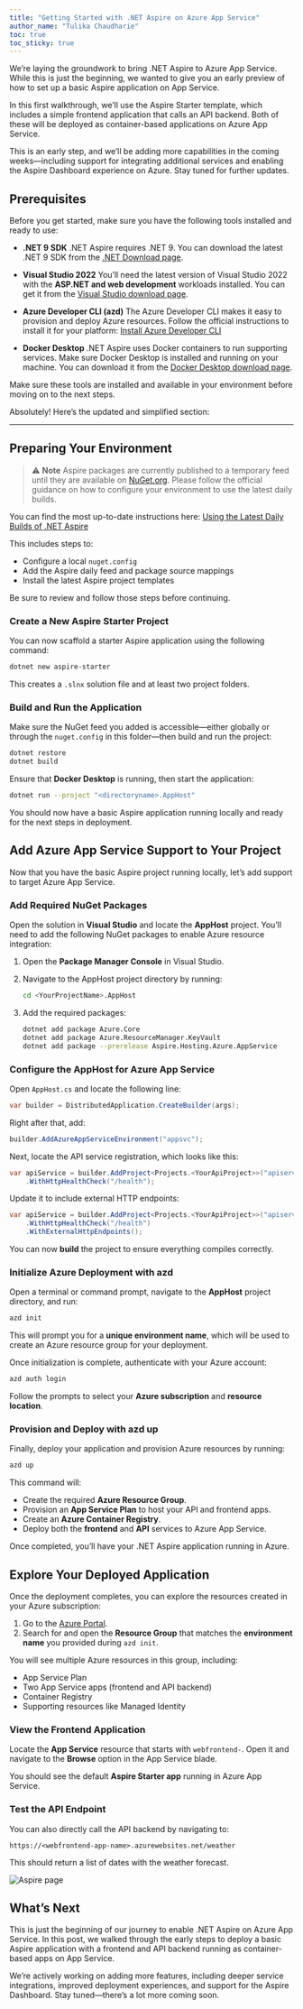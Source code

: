 ```yaml
---
title: "Getting Started with .NET Aspire on Azure App Service"
author_name: "Tulika Chaudharie"
toc: true
toc_sticky: true
---
```


We’re laying the groundwork to bring .NET Aspire to Azure App Service. While this is just the beginning, we wanted to give you an early preview of how to set up a basic Aspire application on App Service. 

In this first walkthrough, we’ll use the Aspire Starter template, which includes a simple frontend application that calls an API backend. Both of these will be deployed as container-based applications on Azure App Service.

This is an early step, and we’ll be adding more capabilities in the coming weeks—including support for integrating additional services and enabling the Aspire Dashboard experience on Azure. Stay tuned for further updates.

## Prerequisites

Before you get started, make sure you have the following tools installed and ready to use:

* **.NET 9 SDK**
  .NET Aspire requires .NET 9. You can download the latest .NET 9 SDK from the [.NET Download page](https://dotnet.microsoft.com/download/dotnet/9.0).

* **Visual Studio 2022**
  You’ll need the latest version of Visual Studio 2022 with the **ASP.NET and web development** workloads installed. You can get it from the [Visual Studio download page](https://visualstudio.microsoft.com/downloads/).

* **Azure Developer CLI (azd)**
  The Azure Developer CLI makes it easy to provision and deploy Azure resources. Follow the official instructions to install it for your platform:
  [Install Azure Developer CLI](https://learn.microsoft.com/en-us/azure/developer/azure-developer-cli/install-azd?tabs=winget-windows%2Cbrew-mac%2Cscript-linux&pivots=os-windows)

* **Docker Desktop**
  .NET Aspire uses Docker containers to run supporting services. Make sure Docker Desktop is installed and running on your machine. You can download it from the [Docker Desktop download page](https://www.docker.com/products/docker-desktop/).

Make sure these tools are installed and available in your environment before moving on to the next steps.

Absolutely! Here’s the updated and simplified section:

---

## Preparing Your Environment

> ⚠️ **Note**
> Aspire packages are currently published to a temporary feed until they are available on [NuGet.org](https://www.nuget.org/). Please follow the official guidance on how to configure your environment to use the latest daily builds.

You can find the most up-to-date instructions here:
[Using the Latest Daily Builds of .NET Aspire](https://github.com/dotnet/aspire/blob/main/docs/using-latest-daily.md)

This includes steps to:

* Configure a local `nuget.config`
* Add the Aspire daily feed and package source mappings
* Install the latest Aspire project templates

Be sure to review and follow those steps before continuing.

### Create a New Aspire Starter Project

You can now scaffold a starter Aspire application using the following command:

```bash
dotnet new aspire-starter
```

This creates a `.slnx` solution file and at least two project folders.

### Build and Run the Application

Make sure the NuGet feed you added is accessible—either globally or through the `nuget.config` in this folder—then build and run the project:

```bash
dotnet restore
dotnet build
```

Ensure that **Docker Desktop** is running, then start the application:

```bash
dotnet run --project "<directoryname>.AppHost"
```

You should now have a basic Aspire application running locally and ready for the next steps in deployment.

## Add Azure App Service Support to Your Project

Now that you have the basic Aspire project running locally, let’s add support to target Azure App Service.

### Add Required NuGet Packages

Open the solution in **Visual Studio** and locate the **AppHost** project. You’ll need to add the following NuGet packages to enable Azure resource integration:

1. Open the **Package Manager Console** in Visual Studio.

2. Navigate to the AppHost project directory by running:

   ```bash
   cd <YourProjectName>.AppHost
   ```

3. Add the required packages:

   ```bash
   dotnet add package Azure.Core
   dotnet add package Azure.ResourceManager.KeyVault
   dotnet add package --prerelease Aspire.Hosting.Azure.AppService
   ```

### Configure the AppHost for Azure App Service

Open `AppHost.cs` and locate the following line:

```csharp
var builder = DistributedApplication.CreateBuilder(args);
```

Right after that, add:

```csharp
builder.AddAzureAppServiceEnvironment("appsvc");
```

Next, locate the API service registration, which looks like this:

```csharp
var apiService = builder.AddProject<Projects.<YourApiProject>>("apiservice")
    .WithHttpHealthCheck("/health");
```

Update it to include external HTTP endpoints:

```csharp
var apiService = builder.AddProject<Projects.<YourApiProject>>("apiservice")
    .WithHttpHealthCheck("/health")
    .WithExternalHttpEndpoints();
```

You can now **build** the project to ensure everything compiles correctly.

### Initialize Azure Deployment with azd

Open a terminal or command prompt, navigate to the **AppHost** project directory, and run:

```bash
azd init
```

This will prompt you for a **unique environment name**, which will be used to create an Azure resource group for your deployment.

Once initialization is complete, authenticate with your Azure account:

```bash
azd auth login
```

Follow the prompts to select your **Azure subscription** and **resource location**.

### Provision and Deploy with azd up

Finally, deploy your application and provision Azure resources by running:

```bash
azd up
```

This command will:

* Create the required **Azure Resource Group**.
* Provision an **App Service Plan** to host your API and frontend apps.
* Create an **Azure Container Registry**.
* Deploy both the **frontend** and **API** services to Azure App Service.

Once completed, you’ll have your .NET Aspire application running in Azure.

## Explore Your Deployed Application

Once the deployment completes, you can explore the resources created in your Azure subscription:

1. Go to the [Azure Portal](https://portal.azure.com).
2. Search for and open the **Resource Group** that matches the **environment name** you provided during `azd init`.

You will see multiple Azure resources in this group, including:

* App Service Plan
* Two App Service apps (frontend and API backend)
* Container Registry
* Supporting resources like Managed Identity

### View the Frontend Application

Locate the **App Service** resource that starts with `webfrontend-`. Open it and navigate to the **Browse** option in the App Service blade.

You should see the default **Aspire Starter app** running in Azure App Service.

### Test the API Endpoint

You can also directly call the API backend by navigating to:

```
https://<webfrontend-app-name>.azurewebsites.net/weather
```

This should return a list of dates with the weather forecast.

![Aspire page]({{site.baseurl}}/media/2025/05/aspire-page.jpg)


## What’s Next

This is just the beginning of our journey to enable .NET Aspire on Azure App Service. In this post, we walked through the early steps to deploy a basic Aspire application with a frontend and API backend running as container-based apps on App Service.

We’re actively working on adding more features, including deeper service integrations, improved deployment experiences, and support for the Aspire Dashboard. Stay tuned—there’s a lot more coming soon.


